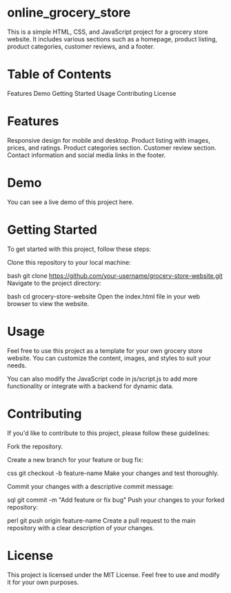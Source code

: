 # online_grocery_store


This is a simple HTML, CSS, and JavaScript project for a grocery store website. It includes various sections such as a homepage, product listing, product categories, customer reviews, and a footer.

# Table of Contents

Features
Demo
Getting Started
Usage
Contributing
License
# Features

Responsive design for mobile and desktop.
Product listing with images, prices, and ratings.
Product categories section.
Customer review section.
Contact information and social media links in the footer.
# Demo

You can see a live demo of this project here.

# Getting Started

To get started with this project, follow these steps:

Clone this repository to your local machine:

bash
git clone https://github.com/your-username/grocery-store-website.git
Navigate to the project directory:

bash
cd grocery-store-website
Open the index.html file in your web browser to view the website.

# Usage

Feel free to use this project as a template for your own grocery store website. You can customize the content, images, and styles to suit your needs.

You can also modify the JavaScript code in js/script.js to add more functionality or integrate with a backend for dynamic data.

# Contributing

If you'd like to contribute to this project, please follow these guidelines:

Fork the repository.

Create a new branch for your feature or bug fix:

css
git checkout -b feature-name
Make your changes and test thoroughly.

Commit your changes with a descriptive commit message:

sql
git commit -m "Add feature or fix bug"
Push your changes to your forked repository:

perl
git push origin feature-name
Create a pull request to the main repository with a clear description of your changes.

# License

This project is licensed under the MIT License. Feel free to use and modify it for your own purposes.
